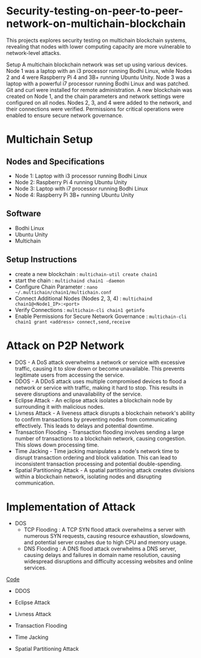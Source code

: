 # Security-testing-on-peer-to-peer-network-on-multichain-blockchain

This projects explores security testing on multichain blockchain systems, revealing that nodes with lower computing capacity are more vulnerable to network-level attacks.

Setup
A multichain blockchain network was set up using various devices. Node 1 was a laptop with an i3 processor running Bodhi Linux, while Nodes 2 and 4 were Raspberry Pi 4 and 3B+ running Ubuntu Unity. Node 3 was a laptop with a powerful i7 processor running Bodhi Linux and was patched. Git and curl were installed for remote administration. A new blockchain was created on Node 1, and the chain parameters and network settings were configured on all nodes. Nodes 2, 3, and 4 were added to the network, and their connections were verified. Permissions for critical operations were enabled to ensure secure network governance.

# Multichain Setup
## Nodes and Specifications
- Node 1: Laptop with i3 processor running Bodhi Linux
- Node 2: Raspberry Pi 4 running Ubuntu Unity
- Node 3: Laptop with i7 processor running Bodhi Linux
- Node 4: Raspberry Pi 3B+ running Ubuntu Unity

## Software
- Bodhi Linux
- Ubuntu Unity
- Multichain


## Setup Instructions
* create a new blockchain : `multichain-util create chain1`
* start the chain : `multichaind chain1 -daemon`
* Configure Chain Parameter : `nano ~/.multichain/chain1/multichain.conf`
* Connect Additional Nodes (Nodes 2, 3, 4) : `multichaind chain1@<Node1_IP>:<port>`
* Verify Connections : `multichain-cli chain1 getinfo`
* Enable Permissions for Secure Network Governance : `multichain-cli chain1 grant <address> connect,send,receive`

# Attack on P2P Network

* DOS - A DoS attack overwhelms a network or service with excessive traffic, causing it to slow down or become unavailable. This prevents legitimate users from accessing the service.
* DDOS - A DDoS attack uses multiple compromised devices to flood a network or service with traffic, making it hard to stop. This results in severe disruptions and unavailability of the service.
* Eclipse Attack - An eclipse attack isolates a blockchain node by surrounding it with malicious nodes.
* Livness Attack - A liveness attack disrupts a blockchain network's ability to confirm transactions by preventing nodes from communicating effectively. This leads to delays and potential downtime.
* Transaction Flooding - Transaction flooding involves sending a large number of transactions to a blockchain network, causing congestion. This slows down processing time.
* Time Jacking - Time jacking manipulates a node's network time to disrupt transaction ordering and block validation. This can lead to inconsistent transaction processing and potential double-spending.
* Spatial Partitioning Attack - A spatial partitioning attack creates divisions within a blockchain network, isolating nodes and disrupting communication. 

# Implementation of Attack

* DOS
  - TCP Flooding : A TCP SYN flood attack overwhelms a server with numerous SYN requests, causing resource exhaustion, slowdowns, and potential server crashes due to high CPU and memory usage.
  - DNS Flooding : A DNS flood attack overwhelms a DNS server, causing delays and failures in domain name resolution, causing widespread disruptions and difficulty accessing websites and online services.
  
[Code]([https://github.com/anandhu2231/Security-testing-on-peer-to-peer-network-on-multichain-blockchain/blob/main/DOS%20code.py])


* DDOS

* Eclipse Attack

* Livness Attack

* Transaction Flooding

* Time Jacking

* Spatial Partitioning Attack 
